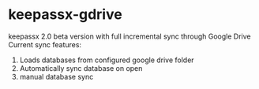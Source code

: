 keepassx-gdrive
===============

keepassx 2.0 beta version with full incremental sync through Google Drive
Current sync features:
1. Loads databases from configured google drive folder
2. Automatically sync database on open
3. manual database sync
